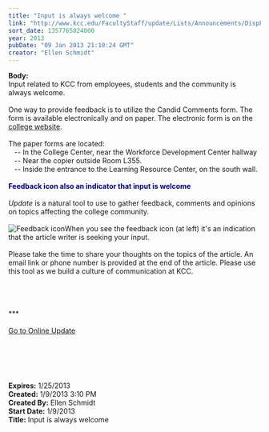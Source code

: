 ```yaml
---
title: "Input is always welcome "
link: "http://www.kcc.edu/FacultyStaff/update/Lists/Announcements/DispForm.aspx?ID=947"
sort_date: 1357765824000
year: 2013
pubDate: "09 Jan 2013 21:10:24 GMT"
creator: "Ellen Schmidt"
---
```


<div><b>Body:</b> <div class="ExternalClass3884DFA049F8461AABEFB913304F0DF6">
<div>Input related to KCC from employees, students and the community is always welcome. </div>
<div> </div>
<div>One way to provide feedback is to utilize the Candid Comments form. The form is available electronically and on paper. The electronic form is on the <a href="/Community/Collegeinfo/president/Pages/commentform.aspx">college website</a>.</div>
<div><br />The paper forms are located: <br />   -- In the College Center, near the Workforce Development Center hallway <br />   -- Near the copier outside Room L355. <br />   -- Inside the entrance to the Learning Resource Center, on the south wall. </div>
<div> </div>
<div><font color="#000080"><strong>Feedback icon also an indicator that input is welcome </strong></font></div>
<div><font color="#000080"></font> </div>
<div><em>Update</em> is a natural tool to use to gather feedback, comments and opinions on topics affecting the college community.</div>
<div><br /><img alt="Feedback icon" src="/Community/Collegeinfo/president/PublishingImages/Feedback-icon-png.png" />When you see the feedback icon (at left) it's an indication that the article writer is seeking your input.</div>
<div><br />Please take the time to share your thoughts on the topics of the article. An email link or phone number is provided at the end of the article. Please use this tool as we build a culture of communication at KCC.</div>
<div> </div>
<div> </div>
<div>
<div> </div>
<div>
<div>
<div> </div>
<div>***</div>
<div> </div>
<div><a href="/FacultyStaff/update/Pages/dailyupdate.aspx">Go to Online Update</a></div></div></div></div>
<p> </p>
<p> </p>
<div><br /></div></div></div>
<div><b>Expires:</b> 1/25/2013</div>
<div><b>Created:</b> 1/9/2013 3:10 PM</div>
<div><b>Created By:</b> Ellen Schmidt</div>
<div><b>Start Date:</b> 1/9/2013</div>
<div><b>Title:</b> Input is always welcome </div>

